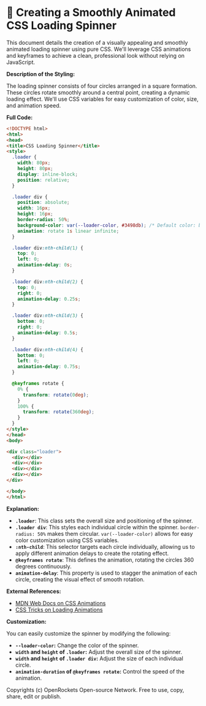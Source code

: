 # 🐞 Creating a Smoothly Animated CSS Loading Spinner


This document details the creation of a visually appealing and smoothly animated loading spinner using pure CSS. We'll leverage CSS animations and keyframes to achieve a clean, professional look without relying on JavaScript.

**Description of the Styling:**

The loading spinner consists of four circles arranged in a square formation.  These circles rotate smoothly around a central point, creating a dynamic loading effect.  We'll use CSS variables for easy customization of color, size, and animation speed.


**Full Code:**

```html
<!DOCTYPE html>
<html>
<head>
<title>CSS Loading Spinner</title>
<style>
  .loader {
    width: 80px;
    height: 80px;
    display: inline-block;
    position: relative;
  }

  .loader div {
    position: absolute;
    width: 16px;
    height: 16px;
    border-radius: 50%;
    background-color: var(--loader-color, #3498db); /* Default color: blue */
    animation: rotate 1s linear infinite;
  }

  .loader div:nth-child(1) {
    top: 0;
    left: 0;
    animation-delay: 0s;
  }

  .loader div:nth-child(2) {
    top: 0;
    right: 0;
    animation-delay: 0.25s;
  }

  .loader div:nth-child(3) {
    bottom: 0;
    right: 0;
    animation-delay: 0.5s;
  }

  .loader div:nth-child(4) {
    bottom: 0;
    left: 0;
    animation-delay: 0.75s;
  }

  @keyframes rotate {
    0% {
      transform: rotate(0deg);
    }
    100% {
      transform: rotate(360deg);
    }
  }
</style>
</head>
<body>

<div class="loader">
  <div></div>
  <div></div>
  <div></div>
  <div></div>
</div>

</body>
</html>
```

**Explanation:**

* **`.loader`**: This class sets the overall size and positioning of the spinner.
* **`.loader div`**: This styles each individual circle within the spinner.  `border-radius: 50%` makes them circular. `var(--loader-color)` allows for easy color customization using CSS variables.
* **`:nth-child`**: This selector targets each circle individually, allowing us to apply different animation delays to create the rotating effect.
* **`@keyframes rotate`**: This defines the animation, rotating the circles 360 degrees continuously.
* **`animation-delay`**:  This property is used to stagger the animation of each circle, creating the visual effect of smooth rotation.


**External References:**

* [MDN Web Docs on CSS Animations](https://developer.mozilla.org/en-US/docs/Web/CSS/animation)
* [CSS Tricks on Loading Animations](https://css-tricks.com/snippets/css/loading-animations/)


**Customization:**

You can easily customize the spinner by modifying the following:

* **`--loader-color`:** Change the color of the spinner.
* **`width` and `height` of `.loader`:** Adjust the overall size of the spinner.
* **`width` and `height` of `.loader div`:** Adjust the size of each individual circle.
* **`animation-duration` of `@keyframes rotate`:** Control the speed of the animation.


Copyrights (c) OpenRockets Open-source Network. Free to use, copy, share, edit or publish.

